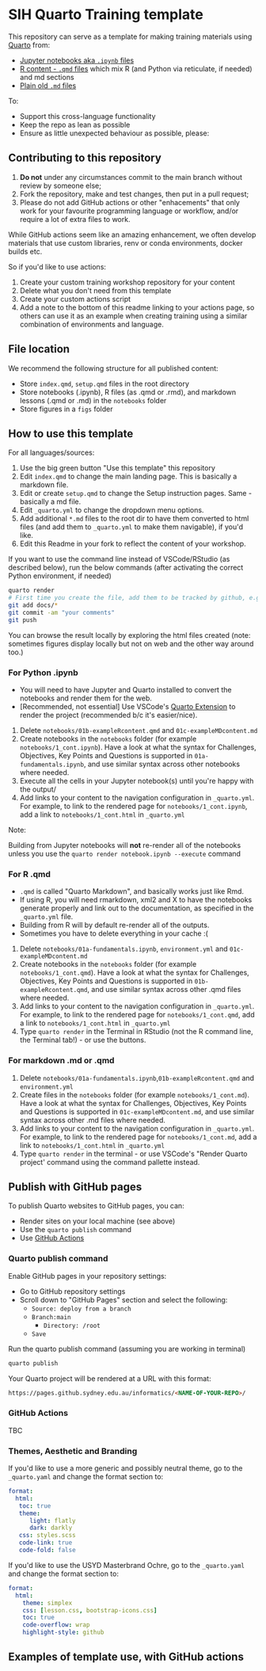 # SIH Quarto Training template 

This repository can serve as a template for making training materials using [Quarto](https://quarto.org/) from:

- [Jupyter notebooks aka `.ipynb` files](#for-python-ipynb)
- [R content - `.qmd` files](#for-r-qmd) which mix R (and Python via reticulate, if needed) and md sections
- [Plain old `.md` files](#for-markdown-md-or-qmd)

To:

- Support this cross-language functionality
- Keep the repo as lean as possible
- Ensure as little unexpected behaviour as possible, please:

## Contributing to this repository

1. **Do not** under any circumstances commit to the main branch without review by someone else;
2. Fork the repository, make and test changes, then put in a pull request;
3. Please do not add GitHub actions or other "enhacements" that only work for your favourite programming language or workflow, and/or require a lot of extra files to work.

While GitHub actions seem like an amazing enhancement, we often develop materials that use custom libraries, renv or conda environments, docker builds etc.

So if you'd like to use actions:

1. Create your custom training workshop repository for your content
2. Delete what you don't need from this template
3. Create your custom actions script
4. Add a note to the bottom of this readme linking to your actions page, so others can use it as an example when creating training using a similar combination of environments and language.

## File location

We recommend the following structure for all published content:

- Store `index.qmd`, `setup.qmd` files in the root directory 
- Store notebooks (.ipynb), R files (as .qmd or .rmd), and markdown lessons (.qmd or .md) in the `notebooks` folder
- Store figures in a `figs` folder 

## How to use this template 

For all languages/sources:

1. Use the big green button "Use this template" this repository
2. Edit `index.qmd` to change the main landing page. This is basically a markdown file.
3. Edit or create `setup.qmd` to change the Setup instruction pages. Same - basically a md file.
4. Edit `_quarto.yml` to change the dropdown menu options.
5. Add additional `*.md` files to the root dir to have them converted to html files (and add them to `_quarto.yml` to make them navigable), if you'd like.
6. Edit this Readme in your fork to reflect the content of your workshop.

If you want to use the command line instead of VSCode/RStudio (as described below), run the below commands (after activating the correct Python environment, if needed) 

```bash
quarto render
# First time you create the file, add them to be tracked by github, e.g.
git add docs/*
git commit -am "your comments"
git push
```

You can browse the result locally by exploring the html files created (note: sometimes figures display locally but not on web and the other way around too.)

### For Python .ipynb

- You will need to have Jupyter and Quarto installed to convert the notebooks and render them for the web.
- [Recommended, not essential] Use VSCode's [Quarto Extension](https://quarto.org/docs/tools/vscode.html) to render the project (recommended b/c it's easier/nice).

1. Delete `notebooks/01b-exampleRcontent.qmd` and `01c-exampleMDcontent.md`
2. Create notebooks in the `notebooks` folder (for example `notebooks/1_cont.ipynb`). Have a look at what the syntax for Challenges, Objectives, Key Points and Questions is supported in `01a-fundamentals.ipynb`, and use similar syntax across other notebooks where needed.
3. Execute all the cells in your Jupyter notebook(s) until you're happy with the output/
4. Add links to your content to the navigation configuration in `_quarto.yml`. For example, to link to the rendered page for `notebooks/1_cont.ipynb`, add a link to `notebooks/1_cont.html` in `_quarto.yml`

Note:

Building from Jupyter notebooks will **not** re-render all of the notebooks unless you use the `quarto render notebook.ipynb --execute` command

### For R .qmd

- `.qmd` is called "Quarto Markdown", and basically works just like Rmd.
- If using R, you will need rmarkdown, xml2 and X to have the notebooks generate properly and link out to the documentation, as specified in the `_quarto.yml` file.
- Building from R will by default re-render all of the outputs.
- Sometimes you have to delete everything in your cache :(

1. Delete `notebooks/01a-fundamentals.ipynb`, `environment.yml` and `01c-exampleMDcontent.md`
2. Create notebooks in the `notebooks` folder (for example `notebooks/1_cont.qmd`). Have a look at what the syntax for Challenges, Objectives, Key Points and Questions is supported in `01b-exampleRcontent.qmd`, and use similar syntax across other .qmd files where needed.
3. Add links to your content to the navigation configuration in `_quarto.yml`. For example, to link to the rendered page for `notebooks/1_cont.qmd`, add a link to `notebooks/1_cont.html` in `_quarto.yml`
4. Type `quarto render` in the Terminal in RStudio (not the R command line, the Terminal tab!) - or use the buttons.

### For markdown .md or .qmd

1. Delete `notebooks/01a-fundamentals.ipynb`,`01b-exampleRcontent.qmd` and `environment.yml` 
2. Create files in the `notebooks` folder (for example `notebooks/1_cont.md`). Have a look at what the syntax for Challenges, Objectives, Key Points and Questions is supported in `01c-exampleMDcontent.md`, and use similar syntax across other .md files where needed.
3. Add links to your content to the navigation configuration in `_quarto.yml`. For example, to link to the rendered page for `notebooks/1_cont.md`, add a link to `notebooks/1_cont.html` in `_quarto.yml`
4. Type `quarto render` in the terminal - or use VSCode's "Render Quarto project' command using the command pallette instead.

## Publish with GitHub pages

To publish Quarto websites to GitHub pages, you can:
* Render sites on your local machine (see above)
* Use the `quarto publish` command
* Use [GitHub Actions](https://github.com/quarto-dev/quarto-actions)

### Quarto publish command

Enable GitHub pages in your repository settings:
* Go to GitHub repository settings 
* Scroll down to "GitHub Pages" section and select the following: 
    * `Source: deploy from a branch`
    * `Branch:main`
      * `Directory: /root`
    * `Save`

Run the quarto publish command (assuming you are working in terminal) 
```bash
quarto publish
```

Your Quarto project will be rendered at a URL with this format:
```html
https://pages.github.sydney.edu.au/informatics/<NAME-OF-YOUR-REPO>/
```

### GitHub Actions 
TBC

### Themes, Aesthetic and Branding

If you'd like to use a more generic and possibly neutral theme, go to the `_quarto.yaml` and change the format section to:

```yaml
format:
  html:
   toc: true
   theme:
      light: flatly
      dark: darkly
   css: styles.scss
   code-link: true
   code-fold: false
```

If you'd like to use the USYD Masterbrand Ochre, go to the `_quarto.yaml` and change the format section to:

```yaml
format:
  html:
    theme: simplex
    css: [lesson.css, bootstrap-icons.css]
    toc: true
    code-overflow: wrap
    highlight-style: github
```
 
## Examples of template use, with GitHub actions

